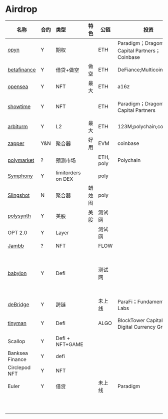 # Airdrop

| 名称                                       | 合约 | 类型               | 特色   | 公链      | 投资                                           | 用户量  | 锁仓 | 成本            | 信息更新时间 | 备注                                           | who                    |
| ------------------------------------------ | ---- | :----------------- | ------ | --------- | ---------------------------------------------- | ------- | ---- | --------------- | ------------ | ---------------------------------------------- | ---------------------- |
| [opyn](https://www.opyn.co/)               | Y    | 期权               |        | ETH       | Paradigm；Dragonfly Capital Partners；Coinbase | 11739   | 83M  | 0.015（gas 60） | 21.10.5      | discord说没有空投                              | {1-8}.[10u].a.ETH.9.10 |
| [betafinance](https://betafinance.org/)    | Y    | 借贷+做空          | 做空   | ETH       | DeFiance;Multicoin;Delphi                      | 4282    | 20M  | 0.015(gas)      | 21.10.5      | 9.29结束快照                                   | {1,4-8}.a.ETH.9        |
| [opensea](https://opensea.io/)             | Y    | NFT                | 最大   | ETH       | a16z                                           | 912,550 |      |                 | 21.10.5      | 买卖多次                                       | {1}.a.ETH.9            |
| [showtime](https://tryshowtime.com/)       | Y    | NFT                |        | ETH       | Paradigm；Dragonfly Capital Partners           |         |      | 0               | 21.10.5      | 免gas费铸造nft                                 | {1-17}.a.poly.9        |
| [arbiturm](https://bridge.arbitrum.io/)    | Y    | L2                 | 最大   | ETH       | 123M;polychain;coinbase                        |         | 14B  |                 | 21.10.5      |                                                | {1,5,7,8}.a.eth.9      |
| [zapper](zapper.fi)                        | Y&N  | 聚合器             | 好用   | EVM       | coinbase                                       | 巨大    | 0    | 很低            | 21.10.5      | 可以多刷                                       | {1,4,5,6}.a.poly.8     |
| [polymarket](https://polymarket.com/)      | ?    | 预测市场           |        | ETH, poly | Polychain                                      |         |      | 一次交易约$3    | 21.10.6      | 是平台手续费                                   | {1}.e.poly             |
| [Symphony](https://symphony.finance/)      | Y    | limitorders on DEX |        | poly      |                                                |         |      | 很低            | 21.10.6      |                                                | {1}.e.poly             |
| [Slingshot](https://slingshot.finance/)    | N    | 聚合器             | 蜡烛图 | poly      |                                                |         |      | 很低            | 21.10.7      |                                                | {1}.e.poly             |
| [polysynth](https://alpha.polysynth.com/#) | Y    | 美股               | 美股   | 测试网    |                                                |         |      | 0               | 21.10.7      |                                                | {6}.a.tpoly.10         |
| OPT 2.0                                    | Y    | Layer              |        | 测试网    |                                                |         |      | 0               | 21.10.10     | 10.28之后                                      |                        |
| [Jambb](http://jambb.com/)                 | ?    | NFT                |        | FLOW      |                                                |         |      | 0               | 21.10.11     | [教程](https://t.me/blocto_official_zh/204)    | {1}.e.blocto           |
| [babylon](https://www.babylon.finance/)    | Y    | Defi               |        | 测试网    |                                                |         |      |                 | 21.10.11     | 在discord上填地址获得测试资格                  |                        |
| [deBridge](https://debridge.finance/)      | Y    | 跨链               |        | 未上线    | ParaFi；Fundamental Labs                       |         |      |                 | 21.10.12     | [twitter](https://twitter.com/deBridgeFinance) |                        |
| [tinyman](https://tinyman.org/)            | Y    | Defi               |        | ALGO      | BlockTower Capital；Digital Currency Group     |         |      | 很低            | 21.10.12     | swap + add liquidity                           | {1}.e.algo             |
| Scallop                                    | Y    | Defi + NFT+GAME    |        |           |                                                |         |      |                 | 21.10.14     | 捐了1usdc                                      | {15}.a.sol             |
| Banksea Finance                            | Y    | defi               |        |           |                                                |         |      |                 | 21.10.14     | 同上                                           | {15}.a.sol             |
| Circlepod NFT                              | Y    | NFT                |        |           |                                                |         |      |                 | 21.1014      | 同上                                           | {15}.a.sol             |
| Euler                                      | Y    | 借贷               |        | 未上线    | Paradigm                                       |         |      |                 | 21.10.14     |                                                |                        |
|                                            |      |                    |        |           |                                                |         |      |                 |              |                                                |                        |
|                                            |      |                    |        |           |                                                |         |      |                 |              |                                                |                        |
|                                            |      |                    |        |           |                                                |         |      |                 |              |                                                |                        |
|                                            |      |                    |        |           |                                                |         |      |                 |              |                                                |                        |
|                                            |      |                    |        |           |                                                |         |      |                 |              |                                                |                        |
|                                            |      |                    |        |           |                                                |         |      |                 |              |                                                |                        |
|                                            |      |                    |        |           |                                                |         |      |                 |              |                                                |                        |
|                                            |      |                    |        |           |                                                |         |      |                 |              |                                                |                        |
|                                            |      |                    |        |           |                                                |         |      |                 |              |                                                |                        |
|                                            |      |                    |        |           |                                                |         |      |                 |              |                                                |                        |

